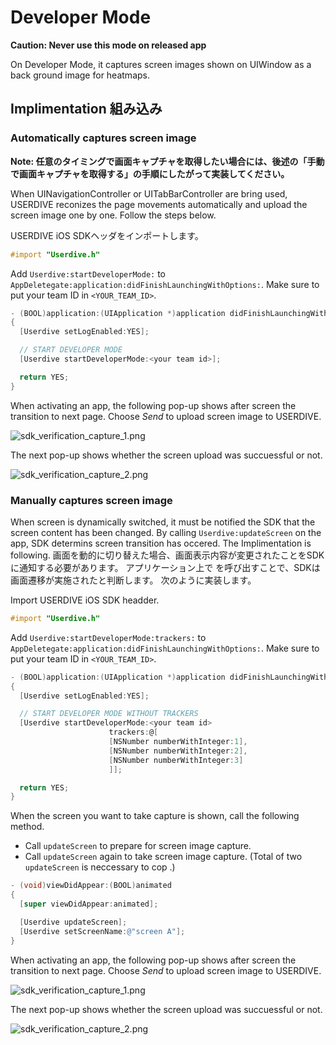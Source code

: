 # Developer Mode

**Caution: Never use this mode on released app**

On Developer Mode, it captures screen images shown on UIWindow as a back ground image for heatmaps.


## Implimentation 組み込み

### Automatically captures screen image

**Note: 任意のタイミングで画面キャプチャを取得したい場合には、後述の「手動で画面キャプチャを取得する」の手順にしたがって実装してください。**

When UINavigationController or UITabBarController are bring used, USERDIVE reconizes the page movements automatically and upload the screen image one by one. Follow the steps below.

USERDIVE iOS SDKヘッダをインポートします。

```objectivec
#import "Userdive.h"
```

Add `Userdive:startDeveloperMode:` to `AppDeletegate:application:didFinishLaunchingWithOptions:`. Make sure to put your team ID in `<YOUR_TEAM_ID>`.

```objectivec
- (BOOL)application:(UIApplication *)application didFinishLaunchingWithOptions:(NSDictionary *)launchOptions
{
  [Userdive setLogEnabled:YES];

  // START DEVELOPER MODE
  [Userdive startDeveloperMode:<your team id>];

  return YES;
}
```

When activating an app, the following pop-up shows after screen the transition to next page. 
Choose *Send* to upload screen image to USERDIVE.

![sdk_verification_capture_1.png](../../../ja/apps/devguide/files/sdk_verification_capture_1.png)

The next pop-up shows whether the screen upload was succuessful or not.

![sdk_verification_capture_2.png](../../../ja/apps/devguide/files/sdk_verification_capture_2.png)


### Manually captures screen image

When screen is dynamically switched, it must be notified the SDK that the screen content has been changed.
By calling `Userdive:updateScreen` on the app, SDK determins screen transition has occered.
The Implimentation is following.
画面を動的に切り替えた場合、画面表示内容が変更されたことをSDKに通知する必要があります。
アプリケーション上で  を呼び出すことで、SDKは画面遷移が実施されたと判断します。
次のように実装します。

Import USERDIVE iOS SDK headder.

```objectivec
#import "Userdive.h"
```

Add `Userdive:startDeveloperMode:trackers:` to `AppDeletegate:application:didFinishLaunchingWithOptions:`.
Make sure to put your team ID in `<YOUR_TEAM_ID>`.

```objectivec
- (BOOL)application:(UIApplication *)application didFinishLaunchingWithOptions:(NSDictionary *)launchOptions
{
  [Userdive setLogEnabled:YES];

  // START DEVELOPER MODE WITHOUT TRACKERS
  [Userdive startDeveloperMode:<your team id>
                      trackers:@[
                      [NSNumber numberWithInteger:1],
                      [NSNumber numberWithInteger:2],
                      [NSNumber numberWithInteger:3]
                      ]];

  return YES;
}
```

When the screen you want to take capture is shown, call the following method.

- Call `updateScreen` to prepare for screen image capture.
- Call `updateScreen` again to take screen image capture. (Total of two `updateScreen` is neccessary to cop .) 

```objectivec
- (void)viewDidAppear:(BOOL)animated
{
  [super viewDidAppear:animated];

  [Userdive updateScreen];
  [Userdive setScreenName:@"screen A"];
}
```

When activating an app, the following pop-up shows after screen the transition to next page. 
Choose *Send* to upload screen image to USERDIVE.

![sdk_verification_capture_1.png](../../../ja/apps/devguide/files/sdk_verification_capture_1.png)

The next pop-up shows whether the screen upload was succuessful or not.

![sdk_verification_capture_2.png](../../../ja/apps/devguide/files/sdk_verification_capture_2.png)
